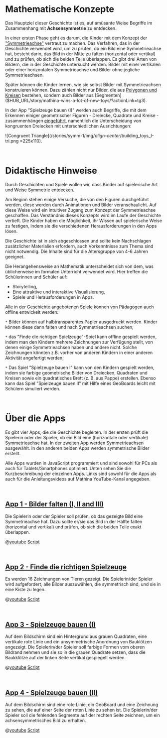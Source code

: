 # Mathematische Konzepte

Das Hauptziel dieser Geschichte ist es, auf amüsante Weise Begriffe im Zusammenhang mit **Achsensymmetrie** zu entdecken.

In einer ersten Phase geht es darum, die Kinder mit dem Konzept der
["Symmetrieachse"]($HUB_URL/story/mathina-wins-a-lot-of-new-toys/?actionLink=tg1) vertraut zu machen. Das Verfahren, das in der Geschichte verwendet wird, um zu prüfen, ob ein Bild eine Symmetrieachse hat, besteht darin, das Bild in der Mitte zu falten (horizontal oder vertikal) und zu prüfen, ob sich die beiden Teile überlappen. Es gibt drei Arten von Bildern, die in der Geschichte untersucht werden: Bilder mit einer vertikalen oder einer horizontalen Symmetrieachse und Bilder ohne jegliche Symmetrieachsen.

Später können die Kinder lernen, wie sie selbst Bilder mit Symmetrieachsen konstruieren können. Dazu zählen nicht nur Bilder, die aus 
[Polygonen und Kreisen]($HUB_URL/story/mathina-wins-a-lot-of-new-toys/?actionLink=tg2) bestehen, sondern auch Bilder aus [Segmenten]($HUB_URL/story/mathina-wins-a-lot-of-new-toys/?actionLink=tg3).

In der App "Spielzeuge bauen (I)" werden auch Begriffe, die mit dem Erkennen einiger geometrischer Figuren - Dreiecke, Quadrate und Kreise - zusammenhängen 
[eingeführt]($HUB_URL/story/mathina-wins-a-lot-of-new-toys/?actionLink=tg2), namentlich die Unterscheidung von kongruenten Dreiecken mit unterschiedlichen Ausrichtungen:

![Congruent Triangle](/stories/symm-1/img/_align-center_/building_toys_I-tri.png =225x110).

&nbsp;

# Didaktische Hinweise

Durch Geschichten und Spiele wollen wir, dass Kinder auf spielerische Art und Weise Symmetrie entdecken.

Am Beginn stehen einige Versuche, die von den Figuren durchgeführt werden, diese werden durch Animationen und Bilder veranschaulicht. Auf diese Weise wird ein intuitiver Zugang zum Konzept der Symmetrieachse geschaffen. Das Verständnis dieses Konzepts wird im Laufe der Geschichte vertieft. Die Kinder haben die Möglichkeit, ihr Wissen auf spielerische Weise zu festigen, indem sie die verschiedenen Herausforderungen in den Apps lösen.

Die Geschichte ist in sich abgeschlossen und sollte kein Nachschlagen zusätzlicher Materialien erfordern, auch Vorkenntnisse zum Thema sind nicht notwendig. Die Inhalte sind für die Altersgruppe von 4-6 Jahren geeignet. 

Die Herangehensweise an Mathematik unterscheidet sich von dem, was üblicherweise im formalen Unterricht verwendet wird. Hier treffen die Schülerinnen und Schüler auf: 
+ Storytelling,
+ Eine attraktive und interaktive Visualisierung,
+ Spiele und Herausforderungen in Apps.

Alle in der Geschichte angebotenen Spiele können von Pädagogen auch offline entwickelt werden:

`*` Bilder können auf halbtransparentes Papier ausgedruckt werden. Kinder können diese dann falten und nach Symmetrieachsen suchen;

`*` das "Finde die richtigen Spielzeuge"-Spiel kann offline gespielt werden, indem man den Kindern mehrere Zeichnungen zur Verfügung stellt, von denen einige Symmetrieachsen haben und andere nicht. Solche Zeichnungen könnten z.B. vorher von anderen Kindern in einer anderen Aktivität angefertigt werden;

`*` Das Spiel "Spielzeuge bauen I" kann von den Kindern gespielt werden, indem sie farbige geometrische Bilder von Dreiecken, Quadraten und Kreisen sowie ein quadratisches Brett (z. B. aus Pappe) erstellen. Ebenso kann das Spiel "Spielzeuge bauen II" mit Hilfe eines GeoBoards leicht mit Schülern simuliert werden.

&nbsp;

# Über die Apps

Es gibt vier Apps, die die Geschichte begleiten. In der ersten prüft die Spielerin oder der Spieler, ob ein Bild eine (horizontale oder vertikale) Symmetrieachse hat. In der zweiten App werden Symmetrieachsen ausgewählt. In den anderen beiden Apps werden symmetrische Bilder erstellt.

Alle Apps wurden in JavaScript programmiert und sind sowohl für PCs als auch für Tablets/Smartphones optimiert. Unten sehen Sie die Kurzbeschreibung der einzelnen Apps. Links sind sowohl für die Apps als auch für die Anleitungsvideos auf Mathina YouTube-Kanal angegeben.

&nbsp;

## [App 1 - Bilder falten (I, II and III)]($HUB_URL/story/mathina-wins-a-lot-of-new-toys/?actionLink=tg1)

Die Spielerin oder der Spieler soll prüfen, ob das gezeigte Bild eine Symmetrieachse hat. Dazu sollte er/sie das Bild in der Hälfte falten (horizontal und vertikal) und prüfen, ob sich die beiden Teile exakt überlappen.

@[youtube](Dm1r2igNWPs?_align-center_)
[Script](/stories/symm-1/transcripts/Script1.pdf)

&nbsp;

## [App 2 - Finde die richtigen Spielzeuge]($HUB_URL/story/mathina-wins-a-lot-of-new-toys/?actionLink=tg4)

Es werden 16 Zeichnungen von Tieren gezeigt. Die Spielerin/der Spieler wird aufgefordert, alle Bilder auszuwählen, die symmetrisch sind, und sie in eine Kiste zu legen.

@[youtube](Tbhnd5IwoBs?_align-center_)
[Script](/stories/symm-1/transcripts/Script1.pdf)

&nbsp;

## [App 3 - Spielzeuge bauen (I)]($HUB_URL/story/mathina-wins-a-lot-of-new-toys/?actionLink=tg2)

Auf dem Bildschirm sind ein Hintergrund aus grauen Quadraten, eine vertikale rote Linie und ein unsymmetrische Anordnung von Bauklötzen angezeigt. Die Spielerin/der Spieler soll farbige Formen vom oberen Bildrand nehmen und sie so in die grauen Quadrate setzen, dass die Baukklötze auf der linken Seite vertikal gespiegelt werden.

@[youtube](1Og0JeyURHs?_align-center_)
[Script](/stories/symm-1/transcripts/Script1.pdf)

&nbsp;

## [App 4 - Spielzeuge bauen (II)]($HUB_URL/story/mathina-wins-a-lot-of-new-toys/?actionLink=tg3)

Auf dem Bildschirm sind eine rote Linie, ein GeoBoard und eine Zeichnung zu sehen, die auf einer Seite der roten Linie zu sehen ist. Die Spielerin/der Spieler soll die fehlenden Segmente auf der rechten Seite zeichnen, um ein achsensymmetrisches Bild zu erhalten.

@[youtube](0G862XD2Xzk?_align-center_)
[Script](/stories/symm-1/transcripts/Script1.pdf)
